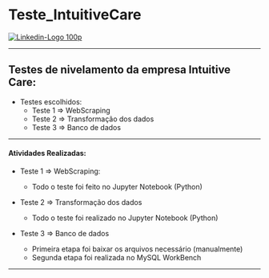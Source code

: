 # Teste_IntuitiveCare
[![Linkedin-Logo 100p](https://user-images.githubusercontent.com/106432467/199611997-0e8bf780-68a2-4450-89ac-d644a8da4828.png)](https://www.linkedin.com/in/pedro-afonso-silva-a228b2125/)

---

## Testes de nivelamento da empresa Intuitive Care:

* Testes escolhidos:
   * Teste 1 => WebScraping
   * Teste 2 => Transformação dos dados
   * Teste 3 => Banco de dados
---

#### Atividades Realizadas:

* Teste 1 => WebScraping:
   * Todo o teste foi feito no Jupyter Notebook (Python)

* Teste 2 => Transformação dos dados
   * Todo o teste foi realizado no Jupyter Notebook (Python)

* Teste 3 => Banco de dados
   * Primeira etapa foi baixar os arquivos necessário (manualmente)
   * Segunda etapa foi realizada no MySQL WorkBench

---


   


